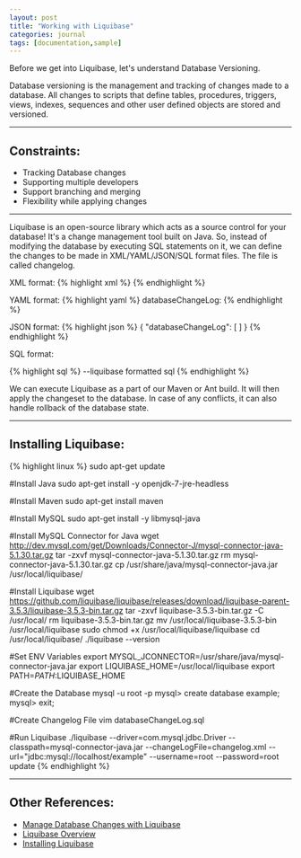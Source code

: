 ```yaml
---
layout: post
title: "Working with Liquibase"
categories: journal
tags: [documentation,sample]
---
```

Before we get into Liquibase, let's understand Database Versioning.

Database versioning is the management and tracking of changes made to a database. All changes to scripts that define tables, procedures, triggers, views, indexes, sequences and other user defined objects are stored and versioned.

***

## Constraints:

- Tracking Database changes
- Supporting multiple developers
- Support branching and merging
- Flexibility while applying changes

***

Liquibase is an open-source library which acts as a source control for your database! It's a change management tool built on Java. So, instead of modifying the database by executing SQL statements on it, we can define the changes to be made in XML/YAML/JSON/SQL format files. The file is called changelog.

XML format:
{% highlight xml %}
<databaseChangeLog
    xmlns="http://www.liquibase.org/xml/ns/dbchangelog"
    xmlns:xsi="http://www.w3.org/2001/XMLSchema-instance"
    xmlns:ext="http://www.liquibase.org/xml/ns/dbchangelog-ext"
    xsi:schemaLocation="http://www.liquibase.org/xml/ns/dbchangelog http://www.liquibase.org/xml/ns/dbchangelog/dbchangelog-3.1.xsd
    http://www.liquibase.org/xml/ns/dbchangelog-ext http://www.liquibase.org/xml/ns/dbchangelog/dbchangelog-ext.xsd">
</databaseChangeLog>
{% endhighlight %}

YAML format:
{% highlight yaml %}
databaseChangeLog:
{% endhighlight %}

JSON format:
{% highlight json %}
{
    "databaseChangeLog": [
    ]
}
{% endhighlight %}

SQL format:

{% highlight sql %}
--liquibase formatted sql
{% endhighlight %}

We can execute Liquibase as a part of our Maven or Ant build. It will then apply the changeset to the database. In case of any conflicts, it can also handle rollback of the database state.

***

## Installing Liquibase:

{% highlight linux %}
sudo apt-get update

#Install Java
sudo apt-get install -y openjdk-7-jre-headless

#Install Maven
sudo apt-get install maven

#Install MySQL
sudo apt-get install -y libmysql-java

#Install MySQL Connector for Java
wget http://dev.mysql.com/get/Downloads/Connector-J/mysql-connector-java-5.1.30.tar.gz
tar -zxvf mysql-connector-java-5.1.30.tar.gz
rm mysql-connector-java-5.1.30.tar.gz
cp /usr/share/java/mysql-connector-java.jar /usr/local/liquibase/

#Install Liquibase
wget https://github.com/liquibase/liquibase/releases/download/liquibase-parent-3.5.3/liquibase-3.5.3-bin.tar.gz
tar -zxvf liquibase-3.5.3-bin.tar.gz -C /usr/local/
rm liquibase-3.5.3-bin.tar.gz
mv /usr/local/liquibase-3.5.3-bin /usr/local/liquibase
sudo chmod +x /usr/local/liquibase/liquibase
cd /usr/local/liquibase/
./liquibase --version

#Set ENV Variables
export MYSQL_JCONNECTOR=/usr/share/java/mysql-connector-java.jar
export LIQUIBASE_HOME=/usr/local/liquibase
export PATH=$PATH:$LIQUIBASE_HOME

#Create the Database
mysql -u root -p
mysql> create database example;
mysql> exit;

#Create Changelog File
vim databaseChangeLog.sql

#Run Liquibase
./liquibase --driver=com.mysql.jdbc.Driver --classpath=mysql-connector-java.jar  --changeLogFile=changelog.xml --url="jdbc:mysql://localhost/example" --username=root --password=root update
{% endhighlight %}

***

## Other References:
- [Manage Database Changes with Liquibase](https://earlyandoften.wordpress.com/2010/06/28/intro-to-liquibase/)
- [Liquibase Overview](https://www.youtube.com/watch?v=Btk8WTxgH3c)
- [Installing Liquibase](http://monkeyphp.blogspot.com/2014/05/installing-liquibase-311-on-centos-65.html)